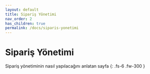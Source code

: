 ```yaml
---
layout: default
title: Sipariş Yönetimi
nav_order: 2
has_children: true
permalink: /docs/siparis-yonetimi
---
```


# Sipariş Yönetimi

Sipariş yönetiminin nasıl yapılacağını anlatan sayfa
{: .fs-6 .fw-300 }
